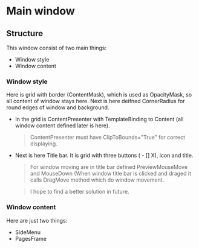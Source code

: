 # Main window

## Structure

This window consist of two main things:
  - Window style
  - Window content

### Window style

Here is grid with border (ContentMask), which is used as OpacityMask, so all content of window stays here. Next is here deifned
CornerRadius for round edges of window and background.

- In the grid is ContentPresenter with TemplateBinding to Content (all window content defined later is here).
  > ContentPresenter must have ClipToBounds="True" for correct displaying.

- Next is here Title bar. It is grid with three buttons ( - [] X), icon and title.
  >For window moving are in title bar defined PreviewMouseMove and MouseDown (When window title bar is clicked and draged it calls 
  DragMove method which do window movement.

  >I hope to find a better solution in future.
  
### Window content
  
Here are just two things:
  - SideMenu
  - PagesFrame
